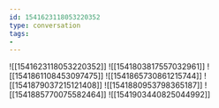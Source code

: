 ```yaml
---
id: 1541623118053220352
type: conversation
tags:
- 
---
```

![[1541623118053220352]]
![[1541803817557032961]]
![[1541861108453097475]]
![[1541865730861215744]]
![[1541879037215121408]]
![[1541880953798365187]]
![[1541885770075582464]]
![[1541903440825044992]]


